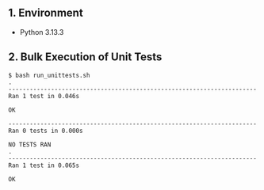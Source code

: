## 1. Environment

- Python 3.13.3

## 2. Bulk Execution of Unit Tests

```command
$ bash run_unittests.sh 
.
----------------------------------------------------------------------
Ran 1 test in 0.046s

OK

----------------------------------------------------------------------
Ran 0 tests in 0.000s

NO TESTS RAN
.
----------------------------------------------------------------------
Ran 1 test in 0.065s

OK
```
